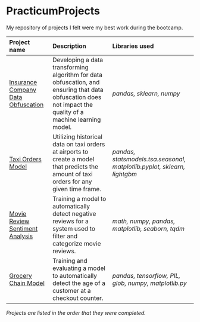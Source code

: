 # PracticumProjects

My repository of projects I felt were my best work during the bootcamp.

| Project name | Description | Libraries used |
| :---------------------- | :---------------------- | :---------------------- |
|[Insurance Company Data Obfuscation](insurance_company)| Developing a data transforming algorithm for data obfuscation, and ensuring that data obfuscation does not impact the quality of a machine learning model. | *pandas, sklearn, numpy* |
|[Taxi Orders Model](taxi_orders)| Utilizing historical data on taxi orders at airports to create a model that predicts the amount of taxi orders for any given time frame. | *pandas, statsmodels.tsa.seasonal, matplotlib.pyplot, sklearn, lightgbm* |
|[Movie Review Sentiment Analysis](movie_review)| Training a model to automatically detect negative reviews for a system used to filter and categorize movie reviews. | *math, numpy, pandas, matplotlib, seaborn, tqdm* |
|[Grocery Chain Model](grocery_chain)| Training and evaluating a model to automatically detect the age of a customer at a checkout counter. | *pandas, tensorflow, PIL, glob, numpy, matplotlib.py* |

*Projects are listed in the order that they were completed.*
